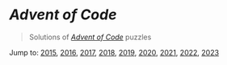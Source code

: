 # *Advent of Code* 
> Solutions of [*Advent of Code*](http://adventofcode.com/) puzzles

Jump to: [2015](https://github.com/katemihalikova/advent-of-code/tree/latest/2015), [2016](https://github.com/katemihalikova/advent-of-code/tree/latest/2016), [2017](https://github.com/katemihalikova/advent-of-code/tree/latest/2017), [2018](https://github.com/katemihalikova/advent-of-code/tree/latest/2018), [2019](https://github.com/katemihalikova/advent-of-code/tree/latest/2019), [2020](https://github.com/katemihalikova/advent-of-code/tree/latest/2020), [2021](https://github.com/katemihalikova/advent-of-code/tree/latest/2021), [2022](https://github.com/katemihalikova/advent-of-code/tree/latest/2022), [2023](https://github.com/katemihalikova/advent-of-code/tree/latest/2023)
